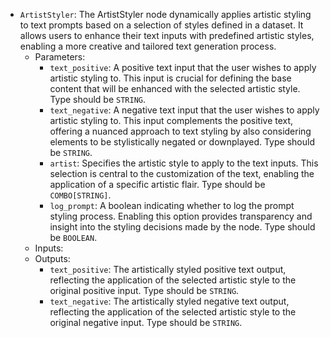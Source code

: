 - `ArtistStyler`: The ArtistStyler node dynamically applies artistic styling to text prompts based on a selection of styles defined in a dataset. It allows users to enhance their text inputs with predefined artistic styles, enabling a more creative and tailored text generation process.
    - Parameters:
        - `text_positive`: A positive text input that the user wishes to apply artistic styling to. This input is crucial for defining the base content that will be enhanced with the selected artistic style. Type should be `STRING`.
        - `text_negative`: A negative text input that the user wishes to apply artistic styling to. This input complements the positive text, offering a nuanced approach to text styling by also considering elements to be stylistically negated or downplayed. Type should be `STRING`.
        - `artist`: Specifies the artistic style to apply to the text inputs. This selection is central to the customization of the text, enabling the application of a specific artistic flair. Type should be `COMBO[STRING]`.
        - `log_prompt`: A boolean indicating whether to log the prompt styling process. Enabling this option provides transparency and insight into the styling decisions made by the node. Type should be `BOOLEAN`.
    - Inputs:
    - Outputs:
        - `text_positive`: The artistically styled positive text output, reflecting the application of the selected artistic style to the original positive input. Type should be `STRING`.
        - `text_negative`: The artistically styled negative text output, reflecting the application of the selected artistic style to the original negative input. Type should be `STRING`.
